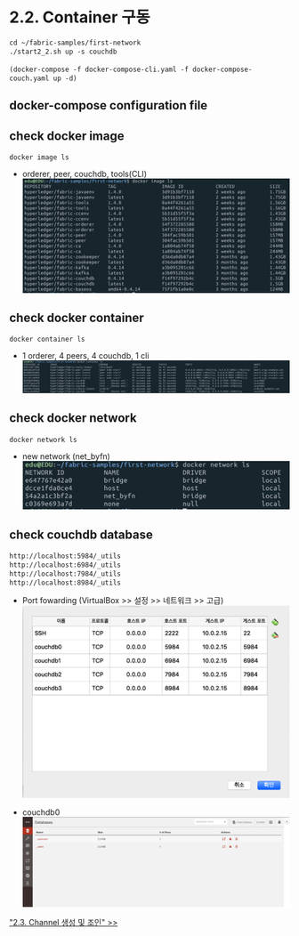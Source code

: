 # 2.2. Container 구동
```shell
cd ~/fabric-samples/first-network
./start2_2.sh up -s couchdb

(docker-compose -f docker-compose-cli.yaml -f docker-compose-couch.yaml up -d)
```

## docker-compose configuration file 

## check docker image
```shell
docker image ls
```
* orderer, peer, couchdb, tools(CLI)
![](https://github.com/skblockedu/edu19/blob/master/images/Session2_2_1.png)

## check docker container
```shell
docker container ls
```
* 1 orderer, 4 peers, 4 couchdb, 1 cli
![](https://github.com/skblockedu/edu19/blob/master/images/Session2_2_2.png)

## check docker network
```shell
docker network ls
```
* new network (net_byfn)
![](https://github.com/skblockedu/edu19/blob/master/images/Session2_2_3.png)

## check couchdb database
```
http://localhost:5984/_utils 
http://localhost:6984/_utils
http://localhost:7984/_utils
http://localhost:8984/_utils
```
* Port fowarding (VirtualBox >> 설정 >> 네트워크 >> 고급)
![](https://github.com/skblockedu/edu19/blob/master/images/Session2_2_4.png)

* couchdb0 
![](https://github.com/skblockedu/edu19/blob/master/images/Session2_2_5.png)

["2.3. Channel 생성 및 조인" >>](https://github.com/skblockedu/edu19/blob/master/Session2_3.md)
